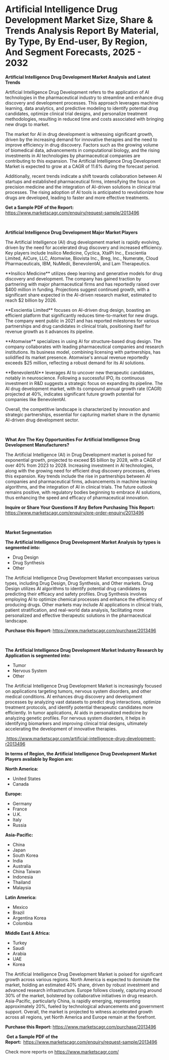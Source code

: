 <p><h1>Artificial Intelligence Drug Development Market Size, Share & Trends Analysis Report By Material, By Type, By End-user, By Region, And Segment Forecasts, 2025 - 2032</h1></p><p><strong>Artificial Intelligence Drug Development Market Analysis and Latest Trends</strong></p>
<p><p>Artificial Intelligence Drug Development refers to the application of AI technologies in the pharmaceutical industry to streamline and enhance drug discovery and development processes. This approach leverages machine learning, data analytics, and predictive modeling to identify potential drug candidates, optimize clinical trial designs, and personalize treatment methodologies, resulting in reduced time and costs associated with bringing new drugs to market.</p><p>The market for AI in drug development is witnessing significant growth, driven by the increasing demand for innovative therapies and the need to improve efficiency in drug discovery. Factors such as the growing volume of biomedical data, advancements in computational biology, and the rising investments in AI technologies by pharmaceutical companies are contributing to this expansion. The Artificial Intelligence Drug Development Market is expected to grow at a CAGR of 11.6% during the forecast period. </p><p>Additionally, recent trends indicate a shift towards collaboration between AI startups and established pharmaceutical firms, intensifying the focus on precision medicine and the integration of AI-driven solutions in clinical trial processes. The rising adoption of AI tools is anticipated to revolutionize how drugs are developed, leading to faster and more effective treatments.</p></p>
<p><strong>Get a Sample PDF of the Report:&nbsp;</strong> <a href="https://www.marketscagr.com/enquiry/request-sample/2013496?utm_campaign=1905&utm_medium=2&utm_source=Github&utm_content=ia&utm_term=08032025&utm_id=artificial-intelligence-drug-development">https://www.marketscagr.com/enquiry/request-sample/2013496</a></p>
<p>&nbsp;</p>
<p><strong>Artificial Intelligence Drug Development Major Market Players</strong></p>
<p><p>The Artificial Intelligence (AI) drug development market is rapidly evolving, driven by the need for accelerated drug discovery and increased efficiency. Key players include Insilico Medicine, Cyclica, XtalPi Inc., Exscientia Limited, AiCure, LLC, Atomwise, Biovista Inc., Breg, Inc., Numerate, Cloud Pharmaceuticals, IBM, NuMedii, BenevolentAI, and Lam Therapeutics.</p><p>**Insilico Medicine** utilizes deep learning and generative models for drug discovery and development. The company has gained traction by partnering with major pharmaceutical firms and has reportedly raised over $400 million in funding. Projections suggest continued growth, with a significant share expected in the AI-driven research market, estimated to reach $2 billion by 2026.</p><p>**Exscientia Limited** focuses on AI-driven drug design, boasting an efficient platform that significantly reduces time-to-market for new drugs. The company went public in 2021 and has reported milestones for various partnerships and drug candidates in clinical trials, positioning itself for revenue growth as it advances its pipeline.</p><p>**Atomwise** specializes in using AI for structure-based drug design. The company collaborates with leading pharmaceutical companies and research institutions. Its business model, combining licensing with partnerships, has solidified its market presence. Atomwise's annual revenue reportedly exceeds $25 million, reflecting a robust demand for its AI solutions.</p><p>**BenevolentAI** leverages AI to uncover new therapeutic candidates, notably in neuroscience. Following a successful IPO, its continuous investment in R&D suggests a strategic focus on expanding its pipeline. The AI drug development market, with its compound annual growth rate (CAGR) projected at 40%, indicates significant future growth potential for companies like BenevolentAI.</p><p>Overall, the competitive landscape is characterized by innovation and strategic partnerships, essential for capturing market share in the dynamic AI-driven drug development sector.</p></p>
<p>&nbsp;</p>
<p><strong>What Are The Key Opportunities For Artificial Intelligence Drug Development Manufacturers?</strong></p>
<p><p>The Artificial Intelligence (AI) in Drug Development market is poised for exponential growth, projected to exceed $5 billion by 2028, with a CAGR of over 40% from 2023 to 2028. Increasing investment in AI technologies, along with the growing need for efficient drug discovery processes, drives this expansion. Key trends include the rise in partnerships between AI companies and pharmaceutical firms, advancements in machine learning algorithms, and the integration of AI in clinical trials. The future outlook remains positive, with regulatory bodies beginning to embrace AI solutions, thus enhancing the speed and efficacy of pharmaceutical innovation.</p></p>
<p><strong>Inquire or Share Your Questions If Any Before Purchasing This Report:</strong> <a href="https://www.marketscagr.com/enquiry/pre-order-enquiry/2013496?utm_campaign=1905&utm_medium=2&utm_source=Github&utm_content=ia&utm_term=08032025&utm_id=artificial-intelligence-drug-development">https://www.marketscagr.com/enquiry/pre-order-enquiry/2013496</a></p>
<p>&nbsp;</p>
<p><strong>Market Segmentation</strong></p>
<p><strong>The Artificial Intelligence Drug Development Market Analysis by types is segmented into:</strong></p>
<p><ul><li>Drug Design</li><li>Drug Synthesis</li><li>Other</li></ul></p>
<p><p>The Artificial Intelligence Drug Development Market encompasses various types, including Drug Design, Drug Synthesis, and Other markets. Drug Design utilizes AI algorithms to identify potential drug candidates by predicting their efficacy and safety profiles. Drug Synthesis involves employing AI to optimize chemical processes and enhance the efficiency of producing drugs. Other markets may include AI applications in clinical trials, patient stratification, and real-world data analysis, facilitating more personalized and effective therapeutic solutions in the pharmaceutical landscape.</p></p>
<p><strong>Purchase this Report:&nbsp;</strong><a href="https://www.marketscagr.com/purchase/2013496?utm_campaign=1905&utm_medium=2&utm_source=Github&utm_content=ia&utm_term=08032025&utm_id=artificial-intelligence-drug-development">https://www.marketscagr.com/purchase/2013496</a></p>
<p>&nbsp;</p>
<p><strong>The Artificial Intelligence Drug Development Market Industry Research by Application is segmented into:</strong></p>
<p><ul><li>Tumor</li><li>Nervous System</li><li>Other</li></ul></p>
<p><p>The Artificial Intelligence Drug Development Market is increasingly focused on applications targeting tumors, nervous system disorders, and other medical conditions. AI enhances drug discovery and development processes by analyzing vast datasets to predict drug interactions, optimize treatment protocols, and identify potential therapeutic candidates more efficiently. In tumor applications, AI aids in personalized medicine by analyzing genetic profiles. For nervous system disorders, it helps in identifying biomarkers and improving clinical trial designs, ultimately accelerating the development of innovative therapies.</p></p>
<p><a href="https://www.marketscagr.com/artificial-intelligence-drug-development-r2013496?utm_campaign=1905&utm_medium=2&utm_source=Github&utm_content=ia&utm_term=08032025&utm_id=artificial-intelligence-drug-development">&nbsp;https://www.marketscagr.com/artificial-intelligence-drug-development-r2013496</a></p>
<p><strong>In terms of Region, the Artificial Intelligence Drug Development Market Players available by Region are:</strong></p>
<p>
    <p> <strong> North America: </strong>
        <ul>
            <li>United States</li>
            <li>Canada</li>
        </ul>
        </p> 
    <p> <strong> Europe: </strong>
        <ul>
            <li>Germany</li>
            <li>France</li>
            <li>U.K.</li>
            <li>Italy</li>
            <li>Russia</li>
        </ul>
        </p> 
    <p> <strong> Asia-Pacific: </strong>
        <ul>
            <li>China</li>
            <li>Japan</li>
            <li>South Korea</li>
            <li>India</li>
            <li>Australia</li>
            <li>China Taiwan</li>
            <li>Indonesia</li>
            <li>Thailand</li>
            <li>Malaysia</li>
        </ul>
        </p> 
    <p> <strong> Latin America: </strong>
        <ul>
            <li>Mexico</li>
            <li>Brazil</li>
            <li>Argentina Korea</li>
            <li>Colombia</li>
        </ul>
        </p> 
    <p> <strong> Middle East & Africa: </strong>
        <ul>
            <li>Turkey</li>
            <li>Saudi</li>
            <li>Arabia</li>
            <li>UAE</li>
            <li>Korea</li>
        </ul>
    </p>
    </p>
<p><p>The Artificial Intelligence Drug Development Market is poised for significant growth across various regions. North America is expected to dominate the market, holding an estimated 40% share, driven by robust investment and advanced research infrastructure. Europe follows closely, capturing around 30% of the market, bolstered by collaborative initiatives in drug research. Asia-Pacific, particularly China, is rapidly emerging, representing approximately 20%, fueled by technological advancements and government support. Overall, the market is projected to witness accelerated growth across all regions, yet North America and Europe remain at the forefront.</p></p>
<p><strong>Purchase this Report: </strong><a href="https://www.marketscagr.com/purchase/2013496?utm_campaign=1905&utm_medium=2&utm_source=Github&utm_content=ia&utm_term=08032025&utm_id=artificial-intelligence-drug-development">https://www.marketscagr.com/purchase/2013496</a></p>
<p>&nbsp;<strong>Get a Sample PDF of the Report:&nbsp;&nbsp;</strong><a href="https://www.marketscagr.com/enquiry/request-sample/2013496?utm_campaign=1905&utm_medium=2&utm_source=Github&utm_content=ia&utm_term=08032025&utm_id=artificial-intelligence-drug-development">https://www.marketscagr.com/enquiry/request-sample/2013496</a></p>
<p><strong></strong></p>
<p>Check more reports on <a href="https://www.marketscagr.com/?utm_campaign=1905&utm_medium=2&utm_source=Github&utm_content=ia&utm_term=08032025&utm_id=artificial-intelligence-drug-development">https://www.marketscagr.com/</a></p>